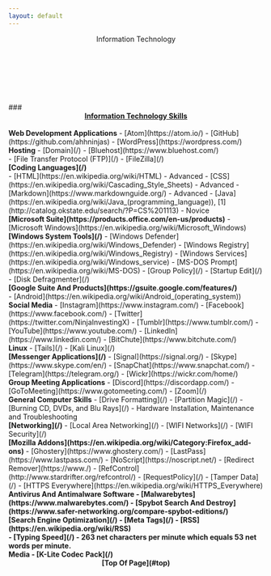 ```yaml
---
layout: default
---
```

<section>
<header>Information Technology</header><br>
<div id="top">
<ul class="nav_menu"><br>
</div>
<div id="it">
</div>
</section>
<section>
### <u><b><center>Information Technology Skills</u></b></center><br>
<b>Web Development Applications</b>
- [Atom](https://atom.io/)
- [GitHub](https://github.com/ahhninjas)
- [WordPress](https://wordpress.com/)<br>
</section>
<section>
<b>Hosting</b>
- [Domain](/)
- [Bluehost](https://www.bluehost.com/)<br>
- [File Transfer Protocol (FTP)](/)
- [FileZilla](/)
</section>
<section>
<b>[Coding Languages](/)</b></br>
- [HTML](https://en.wikipedia.org/wiki/HTML) - Advanced
- [CSS](https://en.wikipedia.org/wiki/Cascading_Style_Sheets) - Advanced
- [Markdown](https://www.markdownguide.org/) - Advanced
- [Java](https://en.wikipedia.org/wiki/Java_(programming_language)), [1](http://catalog.okstate.edu/search/?P=CS%201113) - Novice<br>
</section>
<section>
<b>[Microsoft Suite](https://products.office.com/en-us/products)</b>
- [Microsoft Windows](https://en.wikipedia.org/wiki/Microsoft_Windows)
</section>
<section>
<b>[Windows System Tools](/)</b>
- [Windows Defender](https://en.wikipedia.org/wiki/Windows_Defender)
- [Windows Registry](https://en.wikipedia.org/wiki/Windows_Registry)
- [Windows Services](https://en.wikipedia.org/wiki/Windows_service)
- [MS-DOS Prompt](https://en.wikipedia.org/wiki/MS-DOS)
- [Group Policy](/)
- [Startup Edit](/)
- [Disk Defragmenter](/)<br>
</section>
<section>
<b>[Google Suite And Products](https://gsuite.google.com/features/)</b></br>
- [Android](https://en.wikipedia.org/wiki/Android_(operating_system))<br>
</section>
<section>
<b>Social Media</b>
- [Instagram](https://www.instagram.com/)
- [Facebook](https://www.facebook.com/)
- [Twitter](https://twitter.com/NinjaInvestingX)
- [Tumblr](https://www.tumblr.com/)
- [YouTube](https://www.youtube.com/)
- [LinkedIn](https://www.linkedin.com/)
- [BitChute](https://www.bitchute.com/)<br>
</section>
<section>
<b>Linux</b>
- [Tails](/)
- [Kali Linux](/)
</section>
<section>
<b>[Messenger Applications](/)</b>
- [Signal](https://signal.org/)
- [Skype](https://www.skype.com/en/)
- [SnapChat](https://www.snapchat.com/)
- [Telegram](https://telegram.org/)
- [Wickr](https://wickr.com/home/)<br>
</section>
<section>
<b>Group Meeting Applications</b>
- [Discord](https://discordapp.com/)
- [GoToMeeting](https://www.gotomeeting.com/)
- [Zoom](/)<br>
</section>
<section>
<b>General Computer Skills</b>
- [Drive Formatting](/)
- [Partition Magic](/)
- [Burning CD, DVDs, and Blu Rays](/)
- Hardware Installation, Maintenance and Troubleshooting
</section>
<section>
<b>[Networking](/)</b>
- [Local Area Networking](/)
- [WIFI Networks](/)
- [WIFI Security](/)<br>
</section>
<section>
<b>[Mozilla Addons](https://en.wikipedia.org/wiki/Category:Firefox_add-ons)</b>
- [Ghostery](https://www.ghostery.com/)
- [LastPass](https://www.lastpass.com/)
- [NoScript](https://noscript.net/)
- [Redirect Remover](https://www./)
- [RefControl](http://www.stardrifter.org/refcontrol/)
- [RequestPolicy](/)
- [Tamper Data](/)
- [HTTPS Everywhere](https://en.wikipedia.org/wiki/HTTPS_Everywhere)<br>
</section>
<section>
<b>Antivirus And Antimalware Software<b>
- [Malwarebytes](https://www.malwarebytes.com/)
- [Spybot Search And Destroy](https://www.safer-networking.org/compare-spybot-editions/)<br>
</section>
<section>
[Search Engine Optimization](/)
- [Meta Tags](/)
- [RSS](https://en.wikipedia.org/wiki/RSS)<br>
</section>
<section>
- [Typing Speed](/) - 263 net characters per minute which equals 53 net words per minute.<br>
</section>
<section>
<b>Media</b>
- [K-Lite Codec Pack](/)
<section>
<section><div>
<footer><center>[Top Of Page](#top)<br></center></footer></div></section>
